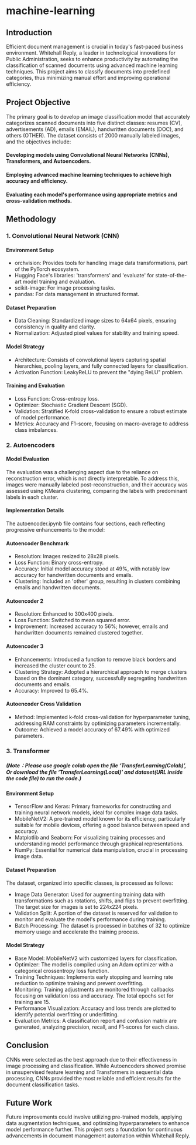 # machine-learning
## Introduction
Efficient document management is crucial in today's fast-paced business environment. Whitehall Reply, a leader in technological innovations for Public Administration, seeks to enhance productivity by automating the classification of scanned documents using advanced machine learning techniques. This project aims to classify documents into predefined categories, thus minimizing manual effort and improving operational efficiency.

## Project Objective
The primary goal is to develop an image classification model that accurately categorizes scanned documents into five distinct classes: resumes (CV), advertisements (AD), emails (EMAIL), handwritten documents (DOC), and others (OTHER). The dataset consists of 2000 manually labeled images, and the objectives include:

#### Developing models using Convolutional Neural Networks (CNNs), Transformers, and Autoencoders.
#### Employing advanced machine learning techniques to achieve high accuracy and efficiency.
#### Evaluating each model's performance using appropriate metrics and cross-validation methods.

## Methodology
### 1. Convolutional Neural Network (CNN)
#### Environment Setup
* orchvision: Provides tools for handling image data transformations, part of the PyTorch ecosystem.
* Hugging Face's libraries: 'transformers' and 'evaluate' for state-of-the-art model training and evaluation.
* scikit-image: For image processing tasks.
* pandas: For data management in structured format.
#### Dataset Preparation
* Data Cleaning: Standardized image sizes to 64x64 pixels, ensuring consistency in quality and clarity.
* Normalization: Adjusted pixel values for stability and training speed.
#### Model Strategy
* Architecture: Consists of convolutional layers capturing spatial hierarchies, pooling layers, and fully connected layers for classification.
* Activation Function: LeakyReLU to prevent the "dying ReLU" problem.
#### Training and Evaluation
* Loss Function: Cross-entropy loss.
* Optimizer: Stochastic Gradient Descent (SGD).
* Validation: Stratified K-fold cross-validation to ensure a robust estimate of model performance.
* Metrics: Accuracy and F1-score, focusing on macro-average to address class imbalances.

### 2. Autoencoders
#### Model Evaluation
The evaluation was a challenging aspect due to the reliance on reconstruction error, which is not directly interpretable. To address this, images were manually labeled post-reconstruction, and their accuracy was assessed using KMeans clustering, comparing the labels with predominant labels in each cluster.

#### Implementation Details
The autoencoder.ipynb file contains four sections, each reflecting progressive enhancements to the model:

#### Autoencoder Benchmark
* Resolution: Images resized to 28x28 pixels.
* Loss Function: Binary cross-entropy.
* Accuracy: Initial model accuracy stood at 49%, with notably low accuracy for handwritten documents and emails.
* Clustering: Included an 'other' group, resulting in clusters combining emails and handwritten documents.
#### Autoencoder 2
* Resolution: Enhanced to 300x400 pixels.
* Loss Function: Switched to mean squared error.
* Improvement: Increased accuracy to 56%; however, emails and handwritten documents remained clustered together.
#### Autoencoder 3
* Enhancements: Introduced a function to remove black borders and increased the cluster count to 25.
* Clustering Strategy: Adopted a hierarchical approach to merge clusters based on the dominant category, successfully segregating handwritten documents and emails.
* Accuracy: Improved to 65.4%.
#### Autoencoder Cross Validation
* Method: Implemented k-fold cross-validation for hyperparameter tuning, addressing RAM constraints by optimizing parameters incrementally.
* Outcome: Achieved a model accuracy of 67.49% with optimized parameters.

### 3. Transformer
##### (Note：Please use google colab open the file ‘TransferLearning(Colab)’, Or download the file ‘TransferLearning(Local)’  and dataset(URL inside the code file) to run the code.)
#### Environment Setup
* TensorFlow and Keras: Primary frameworks for constructing and training neural network models, ideal for complex image data tasks.
* MobileNetV2: A pre-trained model known for its efficiency, particularly suitable for mobile devices, offering a good balance between speed and accuracy.
* Matplotlib and Seaborn: For visualizing training processes and understanding model performance through graphical representations.
* NumPy: Essential for numerical data manipulation, crucial in processing image data.
#### Dataset Preparation
The dataset, organized into specific classes, is processed as follows:
* Image Data Generator: Used for augmenting training data with transformations such as rotations, shifts, and flips to prevent overfitting. The target size for images is set to 224x224 pixels.
* Validation Split: A portion of the dataset is reserved for validation to monitor and evaluate the model's performance during training.
* Batch Processing: The dataset is processed in batches of 32 to optimize memory usage and accelerate the training process.
#### Model Strategy
* Base Model: MobileNetV2 with customized layers for classification.
* Optimizer: The model is compiled using an Adam optimizer with a categorical crossentropy loss function.
* Training Techniques: Implements early stopping and learning rate reduction to optimize training and prevent overfitting.
* Monitoring: Training adjustments are monitored through callbacks focusing on validation loss and accuracy. The total epochs set for training are 15.
* Performance Visualization: Accuracy and loss trends are plotted to identify potential overfitting or underfitting.
* Evaluation Metrics: A classification report and confusion matrix are generated, analyzing precision, recall, and F1-scores for each class.

## Conclusion
CNNs were selected as the best approach due to their effectiveness in image processing and classification. While Autoencoders showed promise in unsupervised feature learning and Transformers in sequential data processing, CNNs provided the most reliable and efficient results for the document classification tasks.

## Future Work
Future improvements could involve utilizing pre-trained models, applying data augmentation techniques, and optimizing hyperparameters to enhance model performance further. This project sets a foundation for continuous advancements in document management automation within Whitehall Reply.
